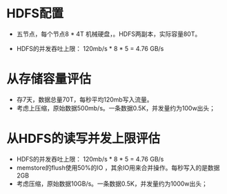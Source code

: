 # HDFS配置

- 五节点，每个节点8 * 4T 机械硬盘，。HDFS两副本，实际容量80T。

- HDFS的并发吞吐上限： 120mb/s * 8 * 5 = 4.76 GB/s 

# 从存储容量评估
- 存7天，数据总量70T，每秒平均120mb写入流量。
- 考虑上压缩，原始数据500mb/s。一条数据0.5K，并发量约为100w出头；

# 从HDFS的读写并发上限评估
- HDFS的并发吞吐上限： 120mb/s * 8 * 5 = 4.76 GB/s
- memstore的flush使用50%的IO ，其余IO用来合并操作。每秒写入的是数据2GB
- 考虑压缩，原始数据10GB/s。一条数据0.5K，并发量约为1000w出头；
